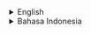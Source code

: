 <details>
<summary>English</summary>

# rf_physics_zone - Physics Simulation App for Fun

[README dengan Bahasa Indonesia Klik di Sini](https://github.com/rakifsul/rf_physics_zone/blob/main/README_id.md)

Not ready yet...

## Freelance Worker Link

- https://projects.co.id/public/browse_users/view/99bc11/rakifsul

</details>

<details>
<summary>Bahasa Indonesia</summary>

# rf_physics_zone - Simulasi Fisika untuk Hiburan

Not ready yet...

## Freelance Worker Link

- https://projects.co.id/public/browse_users/view/99bc11/rakifsul

</details>

